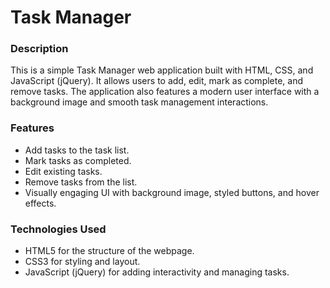 # Task Manager
<h3>Description</h3>
This is a simple Task Manager web application built with HTML, CSS, and JavaScript (jQuery). It allows users to add, edit, mark as complete, and remove tasks. The application also features a modern user interface with a background image and smooth task management interactions.

<h3>Features</h3>
<ul>
  <li>Add tasks to the task list.</li>
  <li>Mark tasks as completed.</li>
  <li>Edit existing tasks.</li>
  <li>Remove tasks from the list.</li>
  <li>Visually engaging UI with background image, styled buttons, and hover effects.</li>
</ul>

<h3>Technologies Used</h3>
<ul>
  <li>HTML5 for the structure of the webpage.</li>
  <li>CSS3 for styling and layout.</li>
  <li>JavaScript (jQuery) for adding interactivity and managing tasks.</li>
